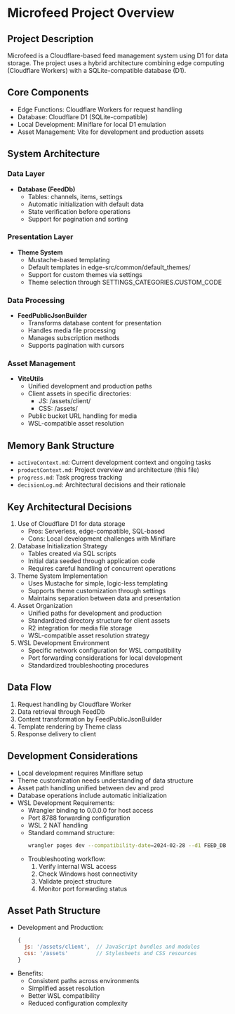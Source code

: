 # Microfeed Project Overview

## Project Description
Microfeed is a Cloudflare-based feed management system using D1 for data storage. The project uses a hybrid architecture combining edge computing (Cloudflare Workers) with a SQLite-compatible database (D1).

## Core Components
- Edge Functions: Cloudflare Workers for request handling
- Database: Cloudflare D1 (SQLite-compatible)
- Local Development: Miniflare for local D1 emulation
- Asset Management: Vite for development and production assets

## System Architecture

### Data Layer
- **Database (FeedDb)**
  - Tables: channels, items, settings
  - Automatic initialization with default data
  - State verification before operations
  - Support for pagination and sorting

### Presentation Layer
- **Theme System**
  - Mustache-based templating
  - Default templates in edge-src/common/default_themes/
  - Support for custom themes via settings
  - Theme selection through SETTINGS_CATEGORIES.CUSTOM_CODE

### Data Processing
- **FeedPublicJsonBuilder**
  - Transforms database content for presentation
  - Handles media file processing
  - Manages subscription methods
  - Supports pagination with cursors

### Asset Management
- **ViteUtils**
  - Unified development and production paths
  - Client assets in specific directories:
    - JS: /assets/client/
    - CSS: /assets/
  - Public bucket URL handling for media
  - WSL-compatible asset resolution

## Memory Bank Structure
- `activeContext.md`: Current development context and ongoing tasks
- `productContext.md`: Project overview and architecture (this file)
- `progress.md`: Task progress tracking
- `decisionLog.md`: Architectural decisions and their rationale

## Key Architectural Decisions
1. Use of Cloudflare D1 for data storage
   - Pros: Serverless, edge-compatible, SQL-based
   - Cons: Local development challenges with Miniflare
2. Database Initialization Strategy
   - Tables created via SQL scripts
   - Initial data seeded through application code
   - Requires careful handling of concurrent operations
3. Theme System Implementation
   - Uses Mustache for simple, logic-less templating
   - Supports theme customization through settings
   - Maintains separation between data and presentation
4. Asset Organization
   - Unified paths for development and production
   - Standardized directory structure for client assets
   - R2 integration for media file storage
   - WSL-compatible asset resolution strategy
5. WSL Development Environment
   - Specific network configuration for WSL compatibility
   - Port forwarding considerations for local development
   - Standardized troubleshooting procedures

## Data Flow
1. Request handling by Cloudflare Worker
2. Data retrieval through FeedDb
3. Content transformation by FeedPublicJsonBuilder
4. Template rendering by Theme class
5. Response delivery to client

## Development Considerations
- Local development requires Miniflare setup
- Theme customization needs understanding of data structure
- Asset path handling unified between dev and prod
- Database operations include automatic initialization
- WSL Development Requirements:
  - Wrangler binding to 0.0.0.0 for host access
  - Port 8788 forwarding configuration
  - WSL 2 NAT handling
  - Standard command structure:
    ```bash
    wrangler pages dev --compatibility-date=2024-02-28 --d1 FEED_DB --ip 0.0.0.0 --port 8788
    ```
  - Troubleshooting workflow:
    1. Verify internal WSL access
    2. Check Windows host connectivity
    3. Validate project structure
    4. Monitor port forwarding status

## Asset Path Structure
- Development and Production:
  ```javascript
  {
    js: '/assets/client',  // JavaScript bundles and modules
    css: '/assets'         // Stylesheets and CSS resources
  }
  ```
- Benefits:
  - Consistent paths across environments
  - Simplified asset resolution
  - Better WSL compatibility
  - Reduced configuration complexity